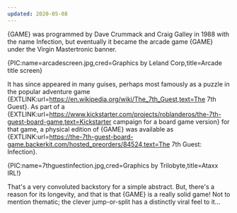 ```yaml
---
updated: 2020-05-08
---
```


{GAME} was programmed by Dave Crummack and Craig Galley in 1988 with the name Infection, but eventually it became the arcade game {GAME} under the Virgin Mastertronic banner.

{PIC:name=arcadescreen.jpg,cred=Graphics by Leland Corp,title=Arcade title screen}

It has since appeared in many guises, perhaps most famously as a puzzle in the popular adventure game {EXTLINK:url=https://en.wikipedia.org/wiki/The_7th_Guest,text=The 7th Guest}. As part of a {EXTLINK:url=https://www.kickstarter.com/projects/roblanderos/the-7th-guest-board-game,text=Kickstarter campaign for a board game version} for that game, a physical edition of {GAME} was available as {EXTLINK:url=https://the-7th-guest-board-game.backerkit.com/hosted_preorders/84524,text=The 7th Guest: Infection}.

{PIC:name=7thguestinfection.jpg,cred=Graphics by Trilobyte,title=Ataxx IRL!}

That's a very convoluted backstory for a simple abstract. But, there's a reason for its longevity, and that is that {GAME} is a really solid game! Not to mention thematic; the clever jump-or-split has a distinctly viral feel to it...

